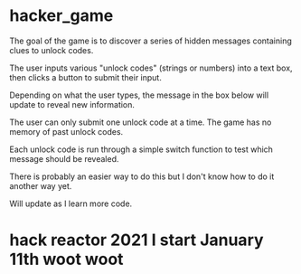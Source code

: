 # hacker_game

The goal of the game is to discover a series of hidden messages containing clues to unlock codes.

The user inputs various "unlock codes" (strings or numbers) into a text box, then clicks a button to submit their input.

Depending on what the user types, the message in the box below will update to reveal new information.

The user can only submit one unlock code at a time. The game has no memory of past unlock codes.

Each unlock code is run through a simple switch function to test which message should be revealed.

There is probably an easier way to do this but I don't know how to do it another way yet.

Will update as I learn more code.

# hack reactor 2021 I start January 11th woot woot
